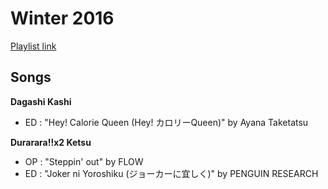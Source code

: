 # Winter 2016

[Playlist link](https://open.spotify.com/user/fz230568w0ccmom2dg3zvxq1h/playlist/5BitUwdvLSUkao8ebAccer?si=-9Z_7J6gSd2umTeC4oVE1g)

## Songs

**Dagashi Kashi**
* ED : "Hey! Calorie Queen (Hey! カロリーQueen)" by Ayana Taketatsu

**Durarara!!x2 Ketsu**
* OP : "Steppin' out" by FLOW
* ED : "Joker ni Yoroshiku (ジョーカーに宜しく)" by PENGUIN RESEARCH

